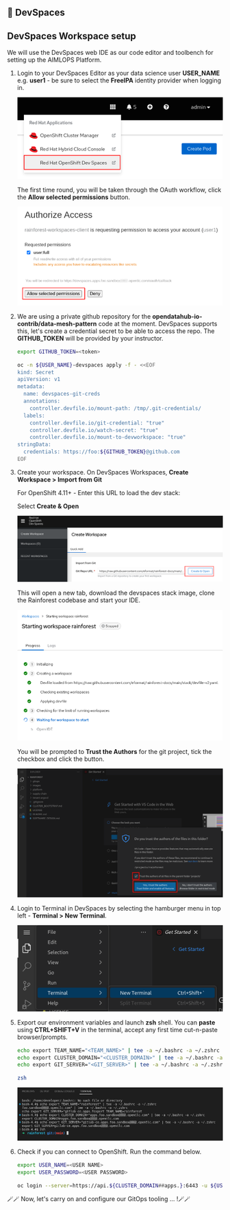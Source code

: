 ## 🌲 DevSpaces
## DevSpaces Workspace setup

We will use the DevSpaces web IDE as our code editor and toolbench for setting up the AIMLOPS Platform.

1. Login to your DevSpaces Editor as your data science user **USER_NAME** e.g. **user1** - be sure to select the **FreeIPA** identity provider when logging in.

   ![devspaces-link](./images/devspaces-link.png)

   The first time round, you will be taken through the OAuth workflow, click the **Allow selected permissions** button.

   ![devspaces-oauth](./images/devspaces-oauth.png)

2. We are using a private github repository for the **opendatahub-io-contrib/data-mesh-pattern** code at the moment. DevSpaces supports this, let's create a credential secret to be able to access the repo. The **GITHUB_TOKEN** will be provided by your instructor.

   ```bash
   export GITHUB_TOKEN=<token>
   ```

   ```bash
   oc -n ${USER_NAME}-devspaces apply -f - <<EOF
   kind: Secret
   apiVersion: v1
   metadata:
     name: devspaces-git-creds
     annotations:
       controller.devfile.io/mount-path: /tmp/.git-credentials/
     labels:
       controller.devfile.io/git-credential: "true"
       controller.devfile.io/watch-secret: "true"
       controller.devfile.io/mount-to-devworkspace: "true"
   stringData:
     credentials: https://foo:${GITHUB_TOKEN}@github.com
   EOF
   ```

3. Create your workspace. On DevSpaces Workspaces, **Create Workspace > Import from Git**

   <p class="warn">
   For OpenShift 4.11+ - Enter this URL to load the dev stack:</br>
   <span style="color:blue;"><a id=crw_dev_filelocation_4.11 href=""></a></span>
   </p>

   Select **Create & Open**

   ![devspaces-create](./images/devspaces-create.png)

   This will open a new tab, download the devspaces stack image, clone the Rainforest codebase and start your IDE.

   ![devspaces-create](./images/devspaces-start.png)

   You will be prompted to **Trust the Authors** for the git project, tick the checkbox and click the button.

   ![devspaces-git-trust](./images/devspaces-git-trust.png)

4. Login to Terminal in DevSpaces by selecting the hamburger menu in top left - **Terminal > New Terminal**.

   ![devspaces-terminal](./images/devspaces-terminal.png)

6. Export our environment variables and launch **zsh** shell. You can **paste** using **CTRL+SHIFT+V** in the terminal, accept any first time cut-n-paste browser/prompts.
 
   ```bash
   echo export TEAM_NAME="<TEAM_NAME>" | tee -a ~/.bashrc -a ~/.zshrc 
   echo export CLUSTER_DOMAIN="<CLUSTER_DOMAIN>" | tee -a ~/.bashrc -a ~/.zshrc
   echo export GIT_SERVER="<GIT_SERVER>" | tee -a ~/.bashrc -a ~/.zshrc
   ```
   
   ```bash
   zsh
   ```

   ![devspaces-zsh](./images/devspaces-zsh.png)

7. Check if you can connect to OpenShift. Run the command below.

   ```bash
   export USER_NAME=<USER NAME>
   export USER_PASSWORD=<USER PASSWORD>
   ```

   ```bash
   oc login --server=https://api.${CLUSTER_DOMAIN##apps.}:6443 -u ${USER_NAME} -p ${USER_PASSWORD}
   ```

🪄🪄 Now, let's carry on and configure our GitOps tooling ... !🪄🪄

